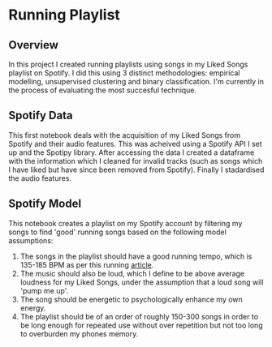 # Running Playlist

## Overview

In this project I created running playlists using songs in my Liked Songs playlist on Spotify. I did this using 3 distinct methodologies: empirical modelling, unsupervised clustering and binary classification. I'm currently in the process of evaluating the most succesful technique.


## Spotify Data

This first notebook deals with the acquisition of my Liked Songs from Spotify and their audio features. This was acheived using a Spotify API I set up and the Spotipy library. After accessing the data I created a dataframe with the information which I cleaned for invalid tracks (such as songs which I have liked but have since been removed from Spotify). Finally I stadardised the audio features.  

## Spotify Model
 This notebook creates a playlist on my Spotify account by filtering my songs to find 'good' running songs based on the following model assumptions:
1.   The songs in the playlist should have a good running tempo, which is 135-185 BPM as per this running [article](https://www.runnersneed.com/expert-advice/training/running-and-music-finding-your-bpm.html).
2.   The music should also be loud, which I define to be above average loudness for my Liked Songs, under the assumption that a loud song will 'pump me up'.
3. The song should be energetic to psychologically enhance my own energy.
4. The playlist should be of an order of roughly 150-300 songs in order to be long enough for repeated use without over repetition but not too long to overburden my phones memory.
